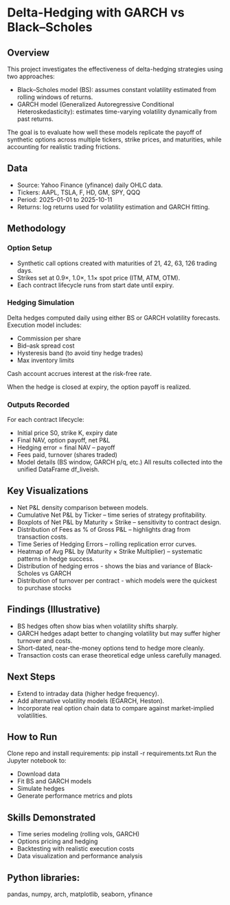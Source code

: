 # Delta-Hedging with GARCH vs Black–Scholes

## Overview
This project investigates the effectiveness of delta-hedging strategies using two approaches:
- Black–Scholes model (BS): assumes constant volatility estimated from rolling windows of returns.
- GARCH model (Generalized Autoregressive Conditional Heteroskedasticity): estimates time-varying volatility dynamically from past returns.
  
The goal is to evaluate how well these models replicate the payoff of synthetic options across multiple tickers, strike prices, and maturities, while accounting for realistic trading frictions.

## Data
- Source: Yahoo Finance (yfinance) daily OHLC data.
- Tickers: AAPL, TSLA, F, HD, GM, SPY, QQQ
- Period: 2025-01-01 to 2025-10-11
- Returns: log returns used for volatility estimation and GARCH fitting.

## Methodology
### Option Setup
- Synthetic call options created with maturities of 21, 42, 63, 126 trading days.
- Strikes set at 0.9×, 1.0×, 1.1× spot price (ITM, ATM, OTM).
- Each contract lifecycle runs from start date until expiry.

### Hedging Simulation
Delta hedges computed daily using either BS or GARCH volatility forecasts.
Execution model includes:
- Commission per share
- Bid–ask spread cost
- Hysteresis band (to avoid tiny hedge trades)
- Max inventory limits

Cash account accrues interest at the risk-free rate.

When the hedge is closed at expiry, the option payoff is realized.

### Outputs Recorded
For each contract lifecycle:
- Initial price S0, strike K, expiry date
- Final NAV, option payoff, net P&L
- Hedging error = final NAV – payoff
- Fees paid, turnover (shares traded)
- Model details (BS window, GARCH p/q, etc.)
All results collected into the unified DataFrame df_liveish.

## Key Visualizations
- Net P&L density comparison between models.
- Cumulative Net P&L by Ticker – time series of strategy profitability.
- Boxplots of Net P&L by Maturity × Strike – sensitivity to contract design.
- Distribution of Fees as % of Gross P&L – highlights drag from transaction costs.
- Time Series of Hedging Errors – rolling replication error curves.
- Heatmap of Avg P&L by (Maturity × Strike Multiplier) – systematic patterns in hedge success.
- Distribution of hedging erros - shows the bias and variance of Black-Scholes vs GARCH
- Distribution of turnover per contract - which models were the quickest to purchase stocks
  
## Findings (Illustrative)
- BS hedges often show bias when volatility shifts sharply.
- GARCH hedges adapt better to changing volatility but may suffer higher turnover and costs.
- Short-dated, near-the-money options tend to hedge more cleanly.
- Transaction costs can erase theoretical edge unless carefully managed.

## Next Steps
- Extend to intraday data (higher hedge frequency).
- Add alternative volatility models (EGARCH, Heston).
- Incorporate real option chain data to compare against market-implied volatilities.

## How to Run
Clone repo and install requirements: pip install -r requirements.txt
Run the Jupyter notebook to:
- Download data
- Fit BS and GARCH models
- Simulate hedges
- Generate performance metrics and plots
  
## Skills Demonstrated
- Time series modeling (rolling vols, GARCH)
- Options pricing and hedging
- Backtesting with realistic execution costs
- Data visualization and performance analysis
  
## Python libraries:
pandas, numpy, arch, matplotlib, seaborn, yfinance
